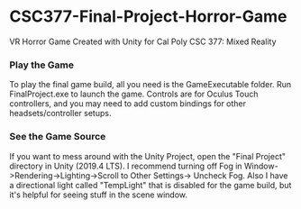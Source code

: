 # CSC377-Final-Project-Horror-Game
VR Horror Game Created with Unity for Cal Poly CSC 377: Mixed Reality

### Play the Game
To play the final game build, all you need is the GameExecutable folder. Run FinalProject.exe to launch the game. Controls are for Oculus Touch controllers, and you may need to add custom bindings for other headsets/controller setups.

### See the Game Source
If you want to mess around with the Unity Project, open the "Final Project" directory in Unity (2019.4 LTS). I recommend turning off Fog in Window->Rendering->Lighting->Scroll to Other Settings-> Uncheck Fog. Also I have a directional light called "TempLight" that is disabled for the game build, but it's helpful for seeing stuff in the scene window.
